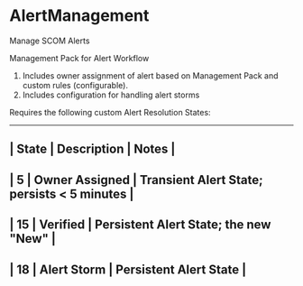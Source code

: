 # AlertManagement
Manage SCOM Alerts

Management Pack for Alert Workflow

1. Includes owner assignment of alert based on Management Pack and custom rules (configurable).
2. Includes configuration for handling alert storms

Requires the following custom Alert Resolution States:

------------------------------------------------------------------------
| State | Description    | Notes                                       |
------------------------------------------------------------------------
|   5   | Owner Assigned | Transient Alert State; persists < 5 minutes |
------------------------------------------------------------------------
|  15   | Verified       | Persistent Alert State; the new "New"       |
------------------------------------------------------------------------
|  18   | Alert Storm    | Persistent Alert State                      |
------------------------------------------------------------------------
